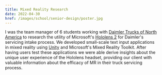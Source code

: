 ```yaml
---
title: Mixed Reality Research
date: 2022-04-30
href: /images/school/senior-design/poster.jpg
---
```


I was the team manager of 6 students working with [Daimler Trucks of North America](https://northamerica.daimlertruck.com/) to research the utility of Microsoft's [Hololens 2](https://www.microsoft.com/en-us/hololens/hardware) for Daimler's servicing intake process. We developed small-scale text input applications in mixed reality using [Unity](https://unity.com/) and Microsoft's Mixed Reality Toolkit. After having users test these applications we were able derive insights about the unique user experience of the Hololens headset, providing our client with valuable information about the efficacy of MR in their truck servicing process.


<content-img-row>
  <content-img src="/images/school/senior-design/cube.jpg"></content-img>
</content-img-row>

<content-img-row>
  <content-img src="/images/school/senior-design/user-flow.png"></content-img>
  <content-img src="/images/school/senior-design/wireframes.jpg"></content-img>
</content-img-row>